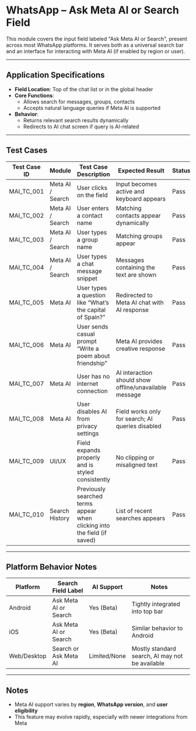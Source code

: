 # WhatsApp – Ask Meta AI or Search Field

This module covers the input field labeled "Ask Meta AI or Search", present across most WhatsApp platforms. It serves both as a universal search bar and an interface for interacting with Meta AI (if enabled by region or user).

---

## Application Specifications

- **Field Location**: Top of the chat list or in the global header
- **Core Functions**:
  - Allows search for messages, groups, contacts
  - Accepts natural language queries if Meta AI is supported
- **Behavior**:
  - Returns relevant search results dynamically
  - Redirects to AI chat screen if query is AI-related

---

## Test Cases

| Test Case ID       | Module            | Test Case Description                                                     | Expected Result                                                      | Status | Priority | Notes                                   |
|--------------------|-------------------|---------------------------------------------------------------------------|------------------------------------------------------------------------|--------|----------|-----------------------------------------|
| MAI_TC_001         | Meta AI / Search  | User clicks on the field                                                  | Input becomes active and keyboard appears                             | Pass   | High     | Across all platforms                    |
| MAI_TC_002         | Meta AI / Search  | User enters a contact name                                                | Matching contacts appear dynamically                                  | Pass   | High     |                                          |
| MAI_TC_003         | Meta AI / Search  | User types a group name                                                   | Matching groups appear                                                | Pass   | High     |                                          |
| MAI_TC_004         | Meta AI / Search  | User types a chat message snippet                                         | Messages containing the text are shown                                | Pass   | High     |                                          |
| MAI_TC_005         | Meta AI           | User types a question like “What’s the capital of Spain?”                | Redirected to Meta AI chat with AI response                           | Pass   | Medium   | If Meta AI is enabled                   |
| MAI_TC_006         | Meta AI           | User sends casual prompt “Write a poem about friendship”                  | Meta AI provides creative response                                    | Pass   | Medium   | Feature might be disabled in some regions |
| MAI_TC_007         | Meta AI           | User has no internet connection                                           | AI interaction should show offline/unavailable message                | Pass   | Medium   |                                          |
| MAI_TC_008         | Meta AI           | User disables AI from privacy settings                                    | Field works only for search; AI queries disabled                      | Pass   | Medium   | Depends on privacy settings availability |
| MAI_TC_009         | UI/UX             | Field expands properly and is styled consistently                         | No clipping or misaligned text                                        | Pass   | Low      |                                          |
| MAI_TC_010         | Search History    | Previously searched terms appear when clicking into the field (if saved) | List of recent searches appears                                       | Pass   | Medium   | Some platforms may not retain history    |

---

## Platform Behavior Notes

| Platform       | Search Field Label           | AI Support    | Notes                                            |
|----------------|------------------------------|---------------|--------------------------------------------------|
| Android        | Ask Meta AI or Search        | Yes (Beta)    | Tightly integrated into top bar                 |
| iOS            | Ask Meta AI or Search        | Yes (Beta)    | Similar behavior to Android                     |
| Web/Desktop    | Search or Ask Meta AI        | Limited/None  | Mostly standard search, AI may not be available |

---

## Notes

- Meta AI support varies by **region**, **WhatsApp version**, and **user eligibility**
- This feature may evolve rapidly, especially with newer integrations from Meta

